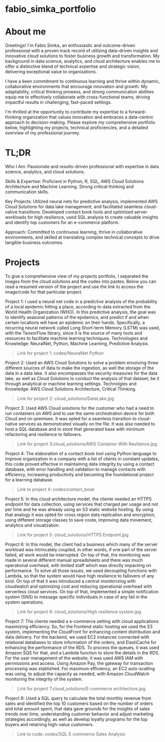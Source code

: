 # fabio_simka_portfolio
# About me
Greetings! I'm Fabio Simka, an enthusiastic and outcome-driven professional with a proven track record of utilizing data-driven insights and innovative cloud solutions to foster business growth and transformation. My background in data science, analytics, and cloud architecture enables me to offer a distinctive blend of technical expertise and strategic vision, delivering exceptional value to organizations.

I have a keen commitment to continuous learning and thrive within dynamic, collaborative environments that encourage innovation and growth. My adaptability, critical thinking prowess, and strong communication abilities equip me to effectively collaborate with cross-functional teams, driving impactful results in challenging, fast-paced settings.

I'm thrilled at the opportunity to contribute my expertise to a forward-thinking organization that values innovation and embraces a data-centric approach to decision-making. Please explore my comprehensive portfolio below, highlighting my projects, technical proficiencies, and a detailed overview of my professional journey.

# TL;DR
Who I Am: Passionate and results-driven professional with expertise in data science, analytics, and cloud solutions.

Skills & Expertise: Proficient in Python, R, SQL, AWS Cloud Solutions Architecture and Machine Learning. Strong critical thinking and communication skills.

Key Projects: Utilized neural nets for predictive analysis, implemented AWS Cloud Solutions for data lake management, and facilitated seamless cloud-native transitions. Developed contact book tools and optimized server workloads for high resilience, used SQL analysis to create valuable insights and identify top customers for an e-commerce platform.

Approach: Committed to continuous learning, thrive in collaborative environments, and skilled at translating complex technical concepts to drive tangible business outcomes.

# Projects
To give a comprehensive view of my projects portfolio, I separated the images from the cloud solutions and the codes into pastes. Below you can read a resumed version of the project and use the link to access the image/code for that particular project. 

Project 1: I used a neural net code in a predictive analysis of the probability of a local epidemic hitting a place, according to data extracted from the World Health Organization (WHO). In this predictive analysis, the goal was to identify seasonal patterns of the epidemics, and predict if and when certain locations will have an epidemic on their hands. Specifically, a recurring neural network called Long Short-term Memory (LSTM) was used, with the TensorFlow library, since it is the source of many tools and resources to facilitate machine learning techniques. Technologies and Knowledge: NeuralNet, Python, Machine Learning, Predictive Analysis.  
>Link for project 1: codes/NeuralNet Python

Project 2: Used an AWS Cloud Solutions to solve a problem envolving three different sources of data to make the ingestion, as well the storage of the data in a data lake. It also encompasses the security measures for the data lake, as well as Cloud Solutions to conduct the analysis of that dataset, be it through analytical or machine learning settings. Technolgies and Knowledge: AWS Cloud Solutions Architecture, Critical Thinking. 
>Link for project 2: cloud_solutions/DataLake.jpg

Project 3: Used AWS Cloud solutions for the customer who had a need to run containers on AWS and to use the same orchestration device for both Cloud and on-premises. It was opted for a seamless transition to cloud-native services as demonstrated visually on the file. It was also needed to host a SQL database and to store that generated base with minimum refactoring and resilience to fallovers. 
>Link for project 3:cloud_solutions/AWS Container With Resilience.jpg

Project 4: The elaboration of a contact book tool using Python language to improve organization in a company with a list of clients in constant updates, this code proved effective in maintaining data integrity by using a contact database, with error handling and validation to manage contacts with efficiency, increasing productivity and becoming the foundational project for a learning database.
>Link to project 4: codes/contact_book

Project 5: In this cloud architecture model, the cliente needed an HTTPS endpoint for data collection, using services that charged per usage and not per time and he was already using an S3 static website hosting. By using that analogy it was opted for cross region data replication and encryption, using different storage classes to save coste, improving data movement, analytics and visualization. 
>Link for project 5: cloud_solutions/HTTPS Endpoint.jpg

Project 6: In this model, the client had a business which many of the server workload was intrincately coupled, in other words, if one part of the server failed, all work would be interrupted. On top of that, the monitoring was made in several different manual spreadsheets and there was much operational overhead, with limited staff which was directly impacting on performance. To solve all those issues, we used decoupling functions with Lambda, so that the system would have high resilience to fallovers of any kind. On top of that it was introduced a central monitorizing with cloudwatch and optimizing cost and reducing operational overhead with serverless cloud services. On top of that, implemented a simple notification system (SNS) to message specific individuals in case of any fail in the system operations. 
>Link for project 6: cloud_solutions/High resilience system.jpg

Project 7: The cliente needed a e-commerce setting with cloud applications maximizing efficiency. So, for the frontend static hosting we used the S3 system, implementing the CloudFront for enhancing content distribution and data delivery. For the backend, we used EC2 instances connected with relational databases to store information of the orders, and ElastiCache for enhancing the performance of the RDS. To process the queues, it was used Amazon SQS for that, and a Lambda function to store the details in the RDS. For the user management of the website, it was used AWS IAM with permissions and access. Using Amazon Pay, the gateway for transaction processing was stablished. For maximum efficiency, an EC2 auto-scalling was using, to adjust the capacity as needed, with Amazon CloudWatch monitoring the integrity of the system. 
>Link for project 7:cloud_solutions/E-commerce architecture.jpg

Project 8: Used a SQL query to calculate the total monthly revenue from sales and identified the top 10 customers based on the number of orders and total amount spent, that data gave grounds for the insights of sales trends over time, understanding customer behavior and adjust marketing strategies accordingly, as well as develop loyalty programs for the top buyers and retaining high-value customers.  
>Link to code: codes/SQL E-commerce Sales Analysis
